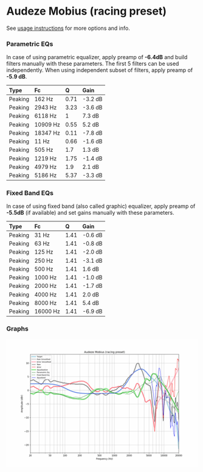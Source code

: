 # Audeze Mobius (racing preset)
See [usage instructions](https://github.com/jaakkopasanen/AutoEq#usage) for more options and info.

### Parametric EQs
In case of using parametric equalizer, apply preamp of **-6.4dB** and build filters manually
with these parameters. The first 5 filters can be used independently.
When using independent subset of filters, apply preamp of **-5.9 dB**.

| Type    | Fc       |    Q | Gain    |
|:--------|:---------|:-----|:--------|
| Peaking | 162 Hz   | 0.71 | -3.2 dB |
| Peaking | 2943 Hz  | 3.23 | -3.6 dB |
| Peaking | 6118 Hz  | 1    | 7.3 dB  |
| Peaking | 10909 Hz | 0.55 | 5.2 dB  |
| Peaking | 18347 Hz | 0.11 | -7.8 dB |
| Peaking | 11 Hz    | 0.66 | -1.6 dB |
| Peaking | 505 Hz   | 1.7  | 1.3 dB  |
| Peaking | 1219 Hz  | 1.75 | -1.4 dB |
| Peaking | 4979 Hz  | 1.9  | 2.1 dB  |
| Peaking | 5186 Hz  | 5.37 | -3.3 dB |

### Fixed Band EQs
In case of using fixed band (also called graphic) equalizer, apply preamp of **-5.5dB**
(if available) and set gains manually with these parameters.

| Type    | Fc       |    Q | Gain    |
|:--------|:---------|:-----|:--------|
| Peaking | 31 Hz    | 1.41 | -0.6 dB |
| Peaking | 63 Hz    | 1.41 | -0.8 dB |
| Peaking | 125 Hz   | 1.41 | -2.0 dB |
| Peaking | 250 Hz   | 1.41 | -3.1 dB |
| Peaking | 500 Hz   | 1.41 | 1.6 dB  |
| Peaking | 1000 Hz  | 1.41 | -1.0 dB |
| Peaking | 2000 Hz  | 1.41 | -1.7 dB |
| Peaking | 4000 Hz  | 1.41 | 2.0 dB  |
| Peaking | 8000 Hz  | 1.41 | 5.4 dB  |
| Peaking | 16000 Hz | 1.41 | -6.9 dB |

### Graphs
![](./Audeze%20Mobius%20(racing%20preset).png)